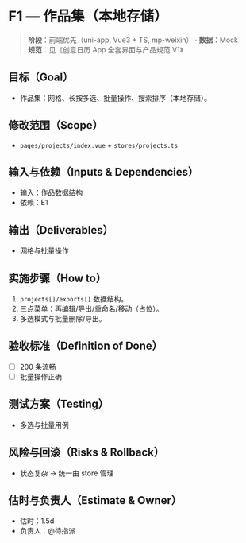 # F1 — 作品集（本地存储）

> **阶段**：前端优先（uni-app, Vue3 + TS, mp-weixin） · **数据**：Mock  
> **规范**：见《创意日历 App 全套界面与产品规范 V1》

## 目标（Goal）
- 作品集：网格、长按多选、批量操作、搜索排序（本地存储）。

## 修改范围（Scope）
- `pages/projects/index.vue` + `stores/projects.ts`

## 输入与依赖（Inputs & Dependencies）
- 输入：作品数据结构
- 依赖：E1

## 输出（Deliverables）
- 网格与批量操作

## 实施步骤（How to）
1. `projects[]/exports[]` 数据结构。
2. 三点菜单：再编辑/导出/重命名/移动（占位）。
3. 多选模式与批量删除/导出。

## 验收标准（Definition of Done）
- [ ] 200 条流畅
- [ ] 批量操作正确

## 测试方案（Testing）
- 多选与批量用例

## 风险与回滚（Risks & Rollback）
- 状态复杂 → 统一由 store 管理

## 估时与负责人（Estimate & Owner）
- 估时：1.5d
- 负责人：@待指派
